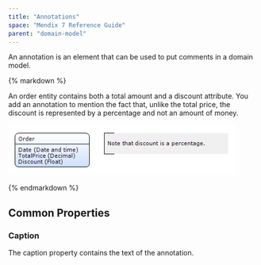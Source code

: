 ```yaml
---
title: "Annotations"
space: "Mendix 7 Reference Guide"
parent: "domain-model"
---
```



An annotation is an element that can be used to put comments in a domain model.

<div class="alert alert-info">{% markdown %}

An order entity contains both a total amount and a discount attribute. You add an annotation to mention the fact that, unlike the total price, the discount is represented by a percentage and not an amount of money.

![](attachments/16713934/16844036.png)

{% endmarkdown %}</div>

## Common Properties

### Caption

The caption property contains the text of the annotation.
